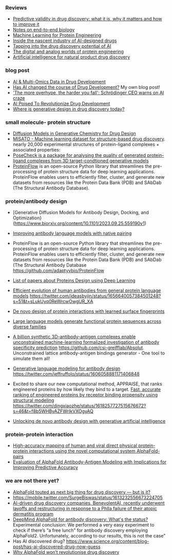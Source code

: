 
### Reviews

* [Predictive validity in drug discovery: what it is, why it matters and how to improve it](https://www.nature.com/articles/s41573-022-00552-x)
* [Notes on end-to-end biology](https://nintil.com/biology-llms)
* [Machine Learning for Protein Engineering](https://arxiv.org/abs/2305.16634)
* [Inside the nascent industry of AI-designed drugs](https://www.nature.com/articles/s41591-023-02361-0)
* [Tapping into the drug discovery potential of AI](https://www.nature.com/articles/d43747-021-00045-7)
* [The digital and analog worlds of protein engineering](https://www.nature.com/articles/s41587-023-01938-x)
* [Artificial intelligence for natural product drug discovery](https://www.nature.com/articles/s41573-023-00774-7)

### blog post

* [AI & Multi-Omics Data in Drug Development](https://medium.com/@pace-ventures/ai-multi-omics-data-in-drug-development-d8ab8510e7a9)
* [Has AI changed the course of Drug Development?](https://divingintogeneticsandgenomics.com/post/has-ai-changed-the-course-of-drug-development/) My own blog post!
* ['The more overhype, the harder you fall': Schrödinger CEO warns on AI craze](https://endpts.com/how-will-ai-change-drug-development-schrodinger-ceo-warns-of-hype/)
* [AI Poised To Revolutionize Drug Development](https://www.forbes.com/sites/greglicholai/2023/07/13/ai-poised-to-revolutionize-drug-development/?sh=100377d87ca4)
* [Where is generative design in drug discovery today?](https://medium.com/@leowossnig/where-is-generative-design-in-drug-discovery-today-7234945177cf)

### small molecule- protein structure

* [Diffusion Models in Generative Chemistry for Drug Design](https://medium.com/@cch57/exploring-the-promise-of-generative-models-in-chemistry-an-introduction-to-diffusion-models-31530e9d1dcb)
* [MISATO - Machine learning dataset for structure-based drug discovery](https://www.biorxiv.org/content/10.1101/2023.05.24.542082v2).  nearly 20,000 experimental structures of protein-ligand complexes + associated properties:
* [PoseCheck is a package for analysing the quality of generated protein-ligand complexes from 3D target-condtioned generative models](https://github.com/cch1999/posecheck)
* [ProteinFlow](https://github.com/adaptyvbio/ProteinFlow) is an open-source Python library that streamlines the pre-processing of protein structure data for deep learning applications. ProteinFlow enables users to efficiently filter, cluster, and generate new datasets from resources like the Protein Data Bank (PDB) and SAbDab (The Structural Antibody Database).


### protein/antibody design

* [Generative Diffusion Models for Antibody Design, Docking, and Optimization}(https://www.biorxiv.org/content/10.1101/2023.09.25.559190v1)
  
* [Improving antibody language models with native pairing](https://arxiv.org/abs/2308.14300)

* ProteinFlow is an open-source Python library that streamlines the pre-processing of protein structure data for deep learning applications. ProteinFlow enables users to efficiently filter, cluster, and generate new datasets from resources like the Protein Data Bank (PDB) and SAbDab (The Structural Antibody Database https://github.com/adaptyvbio/ProteinFlow
  
* [List of papers about Proteins Design using Deep Learning](https://github.com/Peldom/papers_for_protein_design_using_DL)
  
* [Efficient evolution of human antibodies from general protein language models](https://www.nature.com/articles/s41587-023-01763-2) https://twitter.com/ideasbyjin/status/1656640057384501248?s=51&t=sLukUyq0ReWrcwOwgUR_XA

* [De novo design of protein interactions with learned surface fingerprints](https://www.nature.com/articles/s41586-023-05993-x)

* [Large language models generate functional protein sequences across diverse families](https://www.nature.com/articles/s41587-022-01618-2)

* [A billion synthetic 3D-antibody-antigen complexes enable unconstrained machine-learning formalized investigation of antibody specificity prediction](https://www.biorxiv.org/content/10.1101/2021.07.06.451258v3) https://github.com/csi-greifflab/Absolut. Unconstrained lattice antibody-antigen bindings generator - One tool to simulate them all!

* [Generative language modeling for antibody design](https://www.biorxiv.org/content/10.1101/2021.12.13.472419v2) https://twitter.com/jeffruffolo/status/1606058881171406848

* Excited to share our new computational method, APPRAISE, that ranks engineered proteins by how likely they bind to a target. [Fast, accurate ranking of engineered proteins by receptor binding propensity using structural modeling](https://www.biorxiv.org/content/10.1101/2023.01.11.523680v1.full)  https://twitter.com/dingxiaozhe/status/1618257727515676672?s=46&t=f8b5WHByAZFWrIkVXOgyAQ

* [Unlocking de novo antibody design with generative artificial intelligence](https://www.biorxiv.org/content/10.1101/2023.01.08.523187v3)

### protein-protein interaction

* [High-accuracy mapping of human and viral direct physical protein-protein interactions using the novel computational system AlphaFold-pairs](https://www.biorxiv.org/content/10.1101/2023.08.29.555151v1)
* [Evaluation of AlphaFold Antibody-Antigen Modeling with Implications for Improving Predictive Accuracy](https://www.biorxiv.org/content/10.1101/2023.07.05.547832v2)
  
### we are not there yet?

* [AlphaFold touted as next big thing for drug discovery — but is it?](https://www.nature.com/articles/d41586-023-02984-w)
* https://mobile.twitter.com/SurgeBiswas/status/1613232556673224705
* [AI-driven drug discovery companies, BenevolentAI, recently underwent layoffs and restructuring in response to a PhIIa failure of their atopic dermatitis program](https://decodingbio.substack.com/p/biobyte-032-ai-and-the-overlooked)
* [DeepMind AlphaFold for antibody discovery: What's the status?](https://www.naturalantibody.com/use-case/deepmind-alphafold-for-antibody-discovery-whats-the-status/) Experimental conclusion: We performed a very easy experiment to check if there’s “a free lunch” for antibody discovery employing AlphaFold2. Unfortunately, according to our results, this is not the case"
* Has AI discovered drug? https://www.science.org/content/blog-post/has-ai-discovered-drug-now-guess
* [Why AlphaFold won’t revolutionise drug discovery](https://www.chemistryworld.com/opinion/why-alphafold-wont-revolutionise-drug-discovery/4016051.article)
